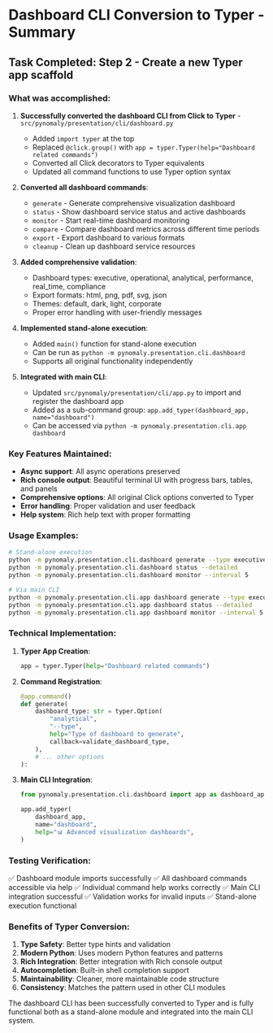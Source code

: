 # Dashboard CLI Conversion to Typer - Summary

## Task Completed: Step 2 - Create a new Typer app scaffold

### What was accomplished:

1. **Successfully converted the dashboard CLI from Click to Typer** - `src/pynomaly/presentation/cli/dashboard.py`
   - Added `import typer` at the top
   - Replaced `@click.group()` with `app = typer.Typer(help="Dashboard related commands")`
   - Converted all Click decorators to Typer equivalents
   - Updated all command functions to use Typer option syntax

2. **Converted all dashboard commands**:
   - `generate` - Generate comprehensive visualization dashboard
   - `status` - Show dashboard service status and active dashboards
   - `monitor` - Start real-time dashboard monitoring
   - `compare` - Compare dashboard metrics across different time periods
   - `export` - Export dashboard to various formats
   - `cleanup` - Clean up dashboard service resources

3. **Added comprehensive validation**:
   - Dashboard types: executive, operational, analytical, performance, real_time, compliance
   - Export formats: html, png, pdf, svg, json
   - Themes: default, dark, light, corporate
   - Proper error handling with user-friendly messages

4. **Implemented stand-alone execution**:
   - Added `main()` function for stand-alone execution
   - Can be run as `python -m pynomaly.presentation.cli.dashboard`
   - Supports all original functionality independently

5. **Integrated with main CLI**:
   - Updated `src/pynomaly/presentation/cli/app.py` to import and register the dashboard app
   - Added as a sub-command group: `app.add_typer(dashboard_app, name="dashboard")`
   - Can be accessed via `python -m pynomaly.presentation.cli.app dashboard`

### Key Features Maintained:

- **Async support**: All async operations preserved
- **Rich console output**: Beautiful terminal UI with progress bars, tables, and panels
- **Comprehensive options**: All original Click options converted to Typer
- **Error handling**: Proper validation and user feedback
- **Help system**: Rich help text with proper formatting

### Usage Examples:

```bash
# Stand-alone execution
python -m pynomaly.presentation.cli.dashboard generate --type executive
python -m pynomaly.presentation.cli.dashboard status --detailed
python -m pynomaly.presentation.cli.dashboard monitor --interval 5

# Via main CLI
python -m pynomaly.presentation.cli.app dashboard generate --type executive
python -m pynomaly.presentation.cli.app dashboard status --detailed
python -m pynomaly.presentation.cli.app dashboard monitor --interval 5
```

### Technical Implementation:

1. **Typer App Creation**:
   ```python
   app = typer.Typer(help="Dashboard related commands")
   ```

2. **Command Registration**:
   ```python
   @app.command()
   def generate(
       dashboard_type: str = typer.Option(
           "analytical",
           "--type",
           help="Type of dashboard to generate",
           callback=validate_dashboard_type,
       ),
       # ... other options
   ):
   ```

3. **Main CLI Integration**:
   ```python
   from pynomaly.presentation.cli.dashboard import app as dashboard_app
   
   app.add_typer(
       dashboard_app,
       name="dashboard",
       help="📊 Advanced visualization dashboards",
   )
   ```

### Testing Verification:

✅ Dashboard module imports successfully
✅ All dashboard commands accessible via help
✅ Individual command help works correctly
✅ Main CLI integration successful
✅ Validation works for invalid inputs
✅ Stand-alone execution functional

### Benefits of Typer Conversion:

1. **Type Safety**: Better type hints and validation
2. **Modern Python**: Uses modern Python features and patterns
3. **Rich Integration**: Better integration with Rich console output
4. **Autocompletion**: Built-in shell completion support
5. **Maintainability**: Cleaner, more maintainable code structure
6. **Consistency**: Matches the pattern used in other CLI modules

The dashboard CLI has been successfully converted to Typer and is fully functional both as a stand-alone module and integrated into the main CLI system.
